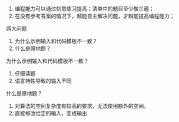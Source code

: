 1. 编程能力可以通过刻意练习提高；清单中的题目至少做三遍；
2. 在没有参考答案的情况下，越能自主解决问题，才越能提高编程能力；

两大问题
1. 为什么示例输入和代码模板不一致？
2. 什么是原地题？


为什么示例输入和代码模板不一致？
1. 仔细读题
2. 语言特性导致的输入不同

什么是原地题？
1. 对算法的空间复杂度有较高的要求，无法使用额外的空间。
2. 直接修改给定的输入，变成输出
